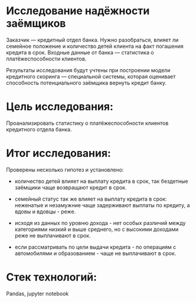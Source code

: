 # Исследование надёжности заёмщиков
Заказчик — кредитный отдел банка. Нужно разобраться, влияет ли семейное положение и количество детей клиента на факт погашения кредита в срок. Входные данные от банка — статистика о платёжеспособности клиентов.

Результаты исследования будут учтены при построении модели кредитного скоринга — специальной системы, которая оценивает способность потенциального заёмщика вернуть кредит банку.

# Цель исследования:
Проанализировать статистику о платёжеспособности клиентов кредитного отдела банка.

# Итог исследования:
Проверены несколько гипотез и установлено:

- количество детей влияет на выплату кредита в срок, так бездетные заёмщики чаще возвращают кредит в срок.

- семейный статус так же влияет на выплату кредита в срок: неженатые и незамужние чаще задерживают выплаты по кредиту, а вдовы и вдовцы - реже.

- исходя из данных по уровню дохода - нет особых различий между категориями низкий и выше среднего, но с высокими доходами реже не выплачивают в срок.

- если рассматривать по цели выдачи кредита - по операциям с автомобилями и образованием - чаще не выплачивают в срок.

# Стек технологий:
Pandas, jupyter notebook
